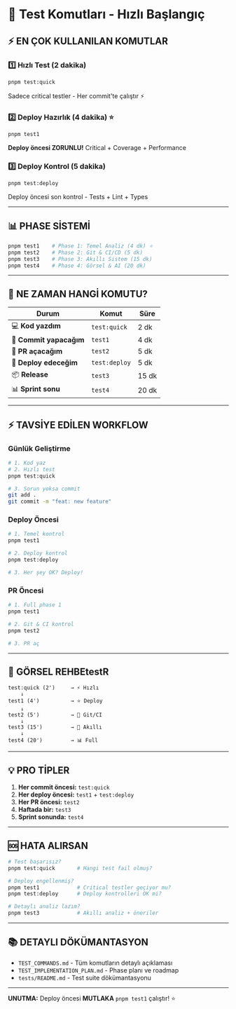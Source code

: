 # 🚀 Test Komutları - Hızlı Başlangıç

## ⚡ EN ÇOK KULLANILAN KOMUTLAR

### 1️⃣ Hızlı Test (2 dakika)
```bash
pnpm test:quick
```
Sadece critical testler - Her commit'te çalıştır ⚡

### 2️⃣ Deploy Hazırlık (4 dakika) ⭐
```bash
pnpm test1
```
**Deploy öncesi ZORUNLU!** Critical + Coverage + Performance

### 3️⃣ Deploy Kontrol (5 dakika)
```bash
pnpm test:deploy
```
Deploy öncesi son kontrol - Tests + Lint + Types

---

## 📊 PHASE SİSTEMİ

```bash
pnpm test1    # Phase 1: Temel Analiz (4 dk) ⭐
pnpm test2    # Phase 2: Git & CI/CD (5 dk)
pnpm test3    # Phase 3: Akıllı Sistem (15 dk)
pnpm test4    # Phase 4: Görsel & AI (20 dk)
```

---

## 🎯 NE ZAMAN HANGİ KOMUTU?

| Durum | Komut | Süre |
|-------|-------|------|
| 💻 **Kod yazdım** | `test:quick` | 2 dk |
| 📝 **Commit yapacağım** | `test1` | 4 dk |
| 🔀 **PR açacağım** | `test2` | 5 dk |
| 🚀 **Deploy edeceğim** | `test:deploy` | 5 dk |
| 📦 **Release** | `test3` | 15 dk |
| 📊 **Sprint sonu** | `test4` | 20 dk |

---

## ⚡ TAVSİYE EDİLEN WORKFLOW

### Günlük Geliştirme
```bash
# 1. Kod yaz
# 2. Hızlı test
pnpm test:quick

# 3. Sorun yoksa commit
git add .
git commit -m "feat: new feature"
```

### Deploy Öncesi
```bash
# 1. Temel kontrol
pnpm test1

# 2. Deploy kontrol
pnpm test:deploy

# 3. Her şey OK? Deploy!
```

### PR Öncesi
```bash
# 1. Full phase 1
pnpm test1

# 2. Git & CI kontrol
pnpm test2

# 3. PR aç
```

---

## 🎨 GÖRSEL REHBEtestR

```
test:quick (2')     → ⚡ Hızlı
    ↓
test1 (4')          → ⭐ Deploy
    ↓
test2 (5')          → 🔀 Git/CI
    ↓
test3 (15')         → 🤖 Akıllı
    ↓
test4 (20')         → 📊 Full
```

---

## 💡 PRO TİPLER

1. **Her commit öncesi:** `test:quick`
2. **Her deploy öncesi:** `test1` + `test:deploy`
3. **Her PR öncesi:** `test2`
4. **Haftada bir:** `test3`
5. **Sprint sonunda:** `test4`

---

## 🆘 HATA ALIRSAN

```bash
# Test başarısız?
pnpm test:quick       # Hangi test fail olmuş?

# Deploy engellenmiş?
pnpm test1            # Critical testler geçiyor mu?
pnpm test:deploy      # Deploy kontrolleri OK mi?

# Detaylı analiz lazım?
pnpm test3            # Akıllı analiz + öneriler
```

---

## 📚 DETAYLI DÖKÜMANTASYON

- `TEST_COMMANDS.md` - Tüm komutların detaylı açıklaması
- `TEST_IMPLEMENTATION_PLAN.md` - Phase planı ve roadmap
- `tests/README.md` - Test suite dökümantasyonu

---

**UNUTMA:** Deploy öncesi **MUTLAKA** `pnpm test1` çalıştır! ⭐

